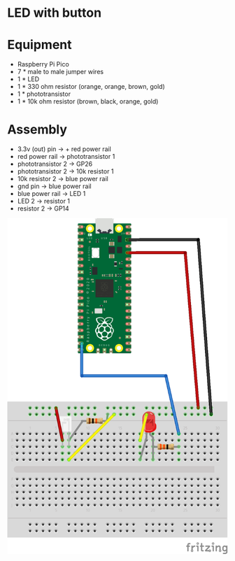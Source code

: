 # LED with button

# Equipment

* Raspberry Pi Pico
* 7 * male to male jumper wires
* 1 * LED
* 1 * 330 ohm resistor (orange, orange, brown, gold)
* 1 * phototransistor
* 1 * 10k ohm resistor (brown, black, orange, gold)

# Assembly

* 3.3v (out) pin -> + red power rail
* red power rail -> phototransistor 1
* phototransistor 2 -> GP26
* phototransistor 2 -> 10k resistor 1
* 10k resistor 2 -> blue power rail
* gnd pin -> blue power rail
* blue power rail -> LED 1
* LED 2 -> resistor 1
* resistor 2 -> GP14

![Diagram](https://github.com/gordcurrie/tinygo_pico/blob/main/4_phototransistor/phototransistor.png)

